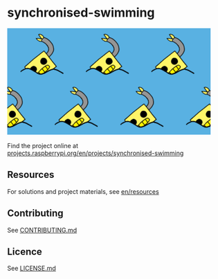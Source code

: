 # synchronised-swimming

![synchronised-swimming](/en/images/banner.png)

Find the project online at [projects.raspberrypi.org/en/projects/synchronised-swimming](https://projects.raspberrypi.org/en/projects/synchronised-swimming)

## Resources
For solutions and project materials, see [en/resources](https://github.com/raspberrypilearning/synchronised-swimming/tree/master/en/resources)

## Contributing
See [CONTRIBUTING.md](CONTRIBUTING.md)

## Licence
 See [LICENSE.md](LICENSE.md)